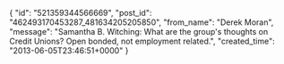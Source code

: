  {
   "id": "521359344566669",
   "post_id": "462493170453287_481634205205850",
   "from_name": "Derek Moran",
   "message": "Samantha B. Witching: What are the group's thoughts on Credit Unions? Open bonded, not employment related.",
   "created_time": "2013-06-05T23:46:51+0000"
 }
